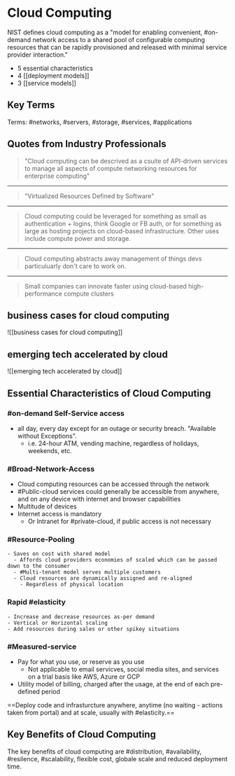 # Cloud Computing

NIST defines cloud computing as  a "model for enabling convenient, #on-demand network access to a shared pool of configurable computing resources that can be rapidly provisioned and released with minimal service provider interaction."

- 5 essential characteristics
- 4 [[deployment models]]
- 3 [[service models]]

## Key Terms

Terms: #networks, #servers, #storage, #services, #applications

## Quotes from Industry Professionals

> "Cloud computing can be descrived as a csuite of API-driven services to manage all aspects of compute networking resources for enterprise computing"
---
> "Virtualized Resources Defined by Software"
---
> Cloud computing could be leveraged for something as small as authentication + logins, think Google or FB auth, or for something as large as hosting projects on cloud-based infrastructure. Other uses include compute power and storage.
---
> Cloud computing abstracts away management of things devs particuluarly don't care to work on.
---
> Small companies can innovate faster using cloud-based high-performance compute clusters

## business cases for cloud computing

![[business cases for cloud computing]]

## emerging tech accelerated by cloud

![[emerging tech accelerated by cloud]]

## Essential Characteristics of Cloud Computing

### #on-demand Self-Service access

- all day, every day except for an outage or security breach. "Available without Exceptions". 
  - i.e. 24-hour ATM, vending machine, regardless of holidays, weekends, etc.

### #Broad-Network-Access

- Cloud computing resources can be accessed through the network
- #Public-cloud services could generally be accessible from anywhere, and on any device with internet and browser capabilities
- Multitude of devices
- Internet access is mandatory
  - Or Intranet for #private-cloud, if public access is not necessary

### #Resource-Pooling

    - Saves on cost with shared model
      - Affords cloud providers economies of scaled which can be passed down to the consumer
      - #Multi-tenant model serves multiple customers
      - Cloud resources are dynamically assigned and re-aligned
        - Regardless of physical location

### Rapid #elasticity

    - Increase and decrease resources as-per demand
    - Vertical or Horizontal scaling
    - Add resources during sales or other spikey situations
  
### #Measured-service

- Pay for what you use, or reserve as you use
  - Not applicable to email servicves, social media sites, and services on a trial basis like AWS, Azure or GCP
- Utility model of billing, charged after the usage, at the end of each pre-defined period
  
==Deploy code and infrasturcture anywhere, anytime (no waiting - actions taken from portal) and at scale, usually with #elasticity.==

## Key Benefits of Cloud Computing

The key benefits of cloud computing are #distribution, #availability, #resilence, #scalability, flexible cost, globale scale and reduced deployment time.

